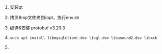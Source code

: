 1. 安装qt

2. 拷贝8mp文件夹到/opt，执行env.sh

3. 编译&安装 protobuf v3.20.3

4. ```sh
   sudo apt install libmysqlclient-dev libgl-dev libasound2-dev libxcb-xinerama0
   ```

5. 